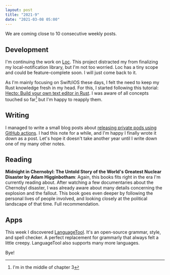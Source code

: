 ```yaml
---
layout: post
title: "2021-9"
date: "2021-03-08 05:00"
---
```


We are coming close to 10 consecutive weekly posts.

## Development
I'm continuing the work on [Loc](https://github.com/hartlco/loc). This project distracted my from finalizing my local-notification library, but I'm not too worried. Loc has a tiny scope and could be feature-complete soon. I will just come back to it.

As I'm mainly focusing on Swift/iOS these days, I felt the need to keep my Rust knowledge fresh in my head. For this, I started following this tutorial: [Hecto: Build your own text editor in Rust](https://www.philippflenker.com/hecto/). I was aware of all concepts touched so far[^1] but I'm happy to reapply them.

## Writing
I managed to write a small blog posts about [releasing private pods using GitHub actions](https://hartl.co/2021/03/07/release-private-pods-github-actions.html). I had this note for a while, and I'm happy I finally wrote it down as a post. Let's hope it doesn't take another year until I write down one of my many other notes. 

## Reading
**Midnight in Chernobyl: The Untold Story of the World's Greatest Nuclear Disaster by Adam Higginbotham**: Again, this books fits right in the era I'm currently reading about. After watching a few documentaries about the Chernobyl disaster, I was already aware about many details concerning the explosion and the fallout. This book goes even deeper by following the personal lives of people involved, and looking closely at the political landscape of that time. Full recommendation.

## Apps
This week I discovered [LanguageTool](https://languagetool.org). It's an open-source grammar, style, and spell checker. A perfect replacement for grammarly that always felt a little creepy. LanguageTool also supports many more languages.

Bye!

[^1]: I'm in the middle of chapter 3